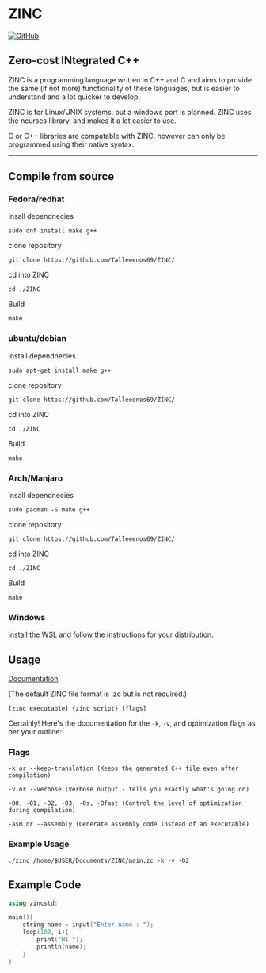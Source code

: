 # ZINC

[![GitHub](https://img.shields.io/github/license/Ananto30/cap-em)](/LICENSE)

Zero-cost INtegrated C++
--------------------------------------------------------

ZINC is a programming language written in C++ and C and aims to provide the same (if not more) functionality of these languages, but is easier to understand and a lot quicker to develop.

ZINC is for Linux/UNIX systems, but a windows port is planned. ZINC uses the ncurses library, and makes it a lot easier to use. 

C or C++ libraries are compatable with ZINC, however can only be programmed using their native syntax.

--------------------------------------------------------
## Compile from source

### Fedora/redhat

Insall dependnecies
```shell
sudo dnf install make g++
```

clone repository
```shell
git clone https://github.com/Talleeenos69/ZINC/
```

cd into ZINC
```shell
cd ./ZINC
```

Build
```shell
make
```

### ubuntu/debian

Install dependnecies
```shell
sudo apt-get install make g++
```
clone repository
```shell
git clone https://github.com/Talleeenos69/ZINC/
```
cd into ZINC
```shell
cd ./ZINC
```

Build
```shell
make
```

### Arch/Manjaro

Insall dependnecies
```shell
sudo pacman -S make g++
```
clone repository
```shell
git clone https://github.com/Talleeenos69/ZINC/
```
cd into ZINC
```shell
cd ./ZINC
```

Build
```shell
make
```

### Windows
[Install the WSL](https://learn.microsoft.com/en-us/windows/wsl/install) and follow the instructions for your distribution.


## Usage
[Documentation](/docs/index.md)

(The default ZINC file format is .zc but is not required.)

```shell
[zinc executable] {zinc script} [flags]
```

Certainly! Here's the documentation for the `-k`, `-v`, and optimization flags as per your outline:

### Flags

```
-k or --keep-translation (Keeps the generated C++ file even after compilation)
```

```
-v or --verbose (Verbose output - tells you exactly what's going on)
```

```
-O0, -O1, -O2, -O3, -Os, -Ofast (Control the level of optimization during compilation)
```

```
-asm or --assembly (Generate assembly code instead of an executable)
```

### Example Usage
```shell
./zinc /home/$USER/Documents/ZINC/main.zc -k -v -O2
```

## Example Code
```c++
using zincstd;

main(){
    string name = input("Enter name : ");
    loop(100, i){
        print("HI ");
        println(name);
    }
}
```